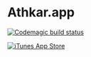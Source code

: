 # Athkar.app


[![Codemagic build status](https://api.codemagic.io/apps/62a8fecc7380475bc7b9331a/release-workflow/status_badge.svg)](https://athkar.app)

[![iTunes App Store](https://img.shields.io/itunes/v/821664774?label=iOS%20App%20Store&style=for-the-badge)](https://athkar.app)


